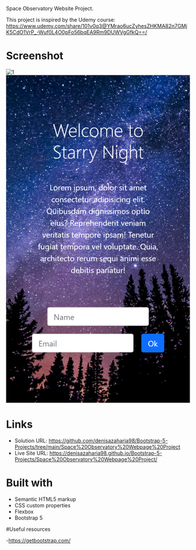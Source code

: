 Space Observatory Website Project.

This project is inspired by the Udemy course: https://www.udemy.com/share/101v0q3@YMrao6ucZyhesZHKMA82n7GMjK5CdO1VrP_-Wuf0L4O0pFo56bqEA9Rm9DUWVgGfkQ==/

# Screenshot

![1](./my_design/desktop-design.png)
![2](./my_design/mobile-design.png)

# Links

- Solution URL: https://github.com/denisazaharia98/Bootstrap-5-Projects/tree/main/Space%20Observatory%20Webpage%20Project
- Live Site URL: https://denisazaharia98.github.io/Bootstrap-5-Projects/Space%20Observatory%20Webpage%20Project/

# Built with

- Semantic HTML5 markup
- CSS custom properties
- Flexbox
- Bootstrap 5

#Useful resources

-https://getbootstrap.com/
